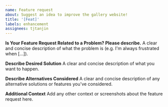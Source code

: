 ```yaml
---
name: Feature request
about: Suggest an idea to improve the gallery website!
title: '[Feat]'
labels: enhancement
assignees: tjtanjin
---
```


**Is Your Feature Request Related to a Problem? Please describe.**
A clear and concise description of what the problem is (e.g. I'm always frustrated when [...]).

**Describe Desired Solution**
A clear and concise description of what you want to happen.

**Describe Alternatives Considered**
A clear and concise description of any alternative solutions or features you've considered.

**Additional Context**
Add any other context or screenshots about the feature request here.
